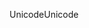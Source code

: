 <span data-ttu-id="e63bd-101">Unicode</span><span class="sxs-lookup"><span data-stu-id="e63bd-101">Unicode</span></span>